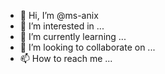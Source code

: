 - 👋 Hi, I’m @ms-anix
- 👀 I’m interested in ...
- 🌱 I’m currently learning ...
- 💞️ I’m looking to collaborate on ...
- 📫 How to reach me ...

<!---
ms-anix/ms-anix is a ✨ special ✨ repository because its `README.md` (this file) appears on your GitHub profile.
You can click the Preview link to take a look at your changes.
--->
